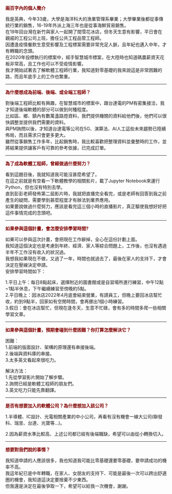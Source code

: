 **<font color=maroon>兩百字內的個人簡介</font>**

我是英典，今年33歲，大學是海洋科大的漁業管理系畢業；大學畢業後都從事傳統行業的銷售，16-19年外派上海三年也是從事海鮮貿易銷售。  
在19年回台灣在新竹與家人一起開了間雪花冰店，但冬天生意有影響，平日會在親戚的工程公司上班，擔任公共工程品管工程師。  
因遭逢疫情餐飲生意受影響及工程標案需要非常充足人脈，且年紀也邁入中年，才有轉職的念頭。  
在2020年投標執行的標案中，經手智慧城市標案，在大陸時也知道碼農薪資天花板非常高，且工作也可以不受疫情影響。  
我才開始試著去了解軟體工程師行業，我知道對零基礎的我來說這是非常困難的路，而且年底手上的工作也繁重。  

---
**<font color=maroon>為什麼想成為前端、後端、或全端工程師？</font>**

對後端工程師比較有興趣，在智慧城市的標案中，跟台達電的PM有密集接洽，我才知道後端軟體的部分可以做到何種程度。  
比如區、鄉、鎮內有數萬盞路燈資料，我們提供機關的資料給他們後，他們可以很快調整並提供我們需要的資料。  
與PM詢問以後，才知道台達電等公司在5G、演算法、AI人工這些未來趨勢已陸續佈局，而且需求只會更多更大。  
雖然從事銷售工作多年，比起銷售時，我比較喜歡把整理資料並彙整時的工作，並將結果提供讓客戶有可靠的參考依據，已完成訂單。  
  
---  
**<font color=maroon>為了成為軟體工程師，曾經做過什麼努力？</font>**

看到這題目後，我就知道我可能沒甚麼希望了。  
在這之前就是有空看一下軟體教學的相關影片，載了Jupyter Notebook來運行Python，但也沒有特別去學。  
直到彭彭老師發佈第二屆影片時，我就把直播完全看完，或是老師有回答到我之前產生的疑問，需要學到甚麼程度才有辦法到業界應用。  
如果要說做過什麼努力，應該是看完這三個小時的直播影片，真正驅使我想好好把這件事情完成的念頭吧。  

---  
**<font color=maroon>如果參與這個計畫，會怎麼安排學習時間?</font>**

如果可以參與這次計畫，會把現在工作辭掉，全心在這份計劃上面。  
我知道這個決定也是考慮到年終、經濟、家人等綜合問題上，工作後，也沒有遇過半年不工作沒有收入的狀況過。  
我想我如果現在不做，又過了一年，時間也就過去了，最後在家人的支持下，才會決定在壓線決定申請。  
安排學習時間如下：

1.平日上午：每日8點起床，選擇附近的圖書館或是自習場所進行練習，中午12點~1點半休息，下午繼續練習至傍晚約5點。  
2.平日晚上：因冰店2022年4月底會結束營業，有請員工，但晚上要回冰店幫忙收，約到9點半，回家如有空閒時間，會再挪出1個小時練習。  
3.假日：會在冰店幫忙，但現在逢冬天，生意不忙碌，會有多的時間多爬一些相關學習文章。  
  
---  
**<font color=maroon>如果參與這個計畫，預期會碰到什麼困難？你打算怎麼解決它？</font>**

困難：  
1.前端的版面設計、架構的原理還有串接後端。  
2.後端與資料庫的串接。  
3.太多英文看起來很吃力。  

解決方法：  
1.先從學習影片開始了解步驟。  
2.詢問已經是軟體工程師的朋友們。  
3.英文吃力只能先靠翻譯。  
  
---  
**<font color=maroon>是否有想要加入的軟體公司？為什麼想加入該公司？</font>**

1.半導體、IC設計、光電相關產業的中小公司，再看有沒有機會一線大公司(聯發科、瑞昱、台達、光寶等...)。  

2.因為薪資水準比較高、上述公司都已經有後端職缺，希望可以由從小轉換切入。    

  
--- 
**<font color=maroon>想要對我們說的事情？</font>**

我知道申請的人應該很多，我也知道我可能比零基礎還要零基礎，要申請成功的機率不高。  
我這年紀已是中年轉職，在家人、女朋友的支持下、可能是最後一次可以跨出舒適圈的機會，我知道這決定要捨棄不少東西。  
但我還是決定在最後爭取一下，希望可以給我一次機會，謝謝。  
